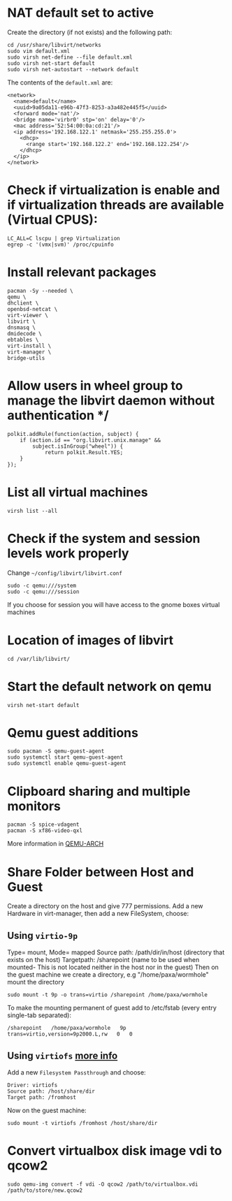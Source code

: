 # NAT default set to  active
Create the directory (if not exists) and the following path:
```console
cd /usr/share/libvirt/networks
sudo vim default.xml
sudo virsh net-define --file default.xml
sudo virsh net-start default
sudo virsh net-autostart --network default
```
The contents of the `default.xml` are:
```console
<network>
  <name>default</name>
  <uuid>9a05da11-e96b-47f3-8253-a3a482e445f5</uuid>
  <forward mode='nat'/>
  <bridge name='virbr0' stp='on' delay='0'/>
  <mac address='52:54:00:0a:cd:21'/>
  <ip address='192.168.122.1' netmask='255.255.255.0'>
    <dhcp>
      <range start='192.168.122.2' end='192.168.122.254'/>
    </dhcp>
  </ip>
</network>
```
# Check if virtualization is enable and if virtualization threads are available (Virtual CPUS):
  ```console
  LC_ALL=C lscpu | grep Virtualization
  egrep -c '(vmx|svm)' /proc/cpuinfo
  ```
# Install relevant packages
  ```console
  pacman -Sy --needed \
  qemu \
  dhclient \
  openbsd-netcat \
  virt-viewer \
  libvirt \
  dnsmasq \
  dmidecode \
  ebtables \
  virt-install \
  virt-manager \
  bridge-utils
  ```

# Allow users in wheel group to manage the libvirt daemon without authentication */
  ```console
  polkit.addRule(function(action, subject) {
      if (action.id == "org.libvirt.unix.manage" &&
          subject.isInGroup("wheel")) {
              return polkit.Result.YES;
      }
  });
  ```

# List all virtual machines
  ```console
  virsh list --all
  ```
# Check if the system and session levels work properly
  Change `~/config/libvirt/libvirt.conf`
  ```console
  sudo -c qemu:///system
  sudo -c qemu:///session
  ```
  If you choose for session you will have access to the gnome boxes virtual machines

# Location of images of libvirt
```console
cd /var/lib/libvirt/
```
# Start the default network on qemu
```console
virsh net-start default
```

# Qemu guest additions
```console
sudo pacman -S qemu-guest-agent
sudo systemctl start qemu-guest-agent
sudo systemctl enable qemu-guest-agent
```
# Clipboard sharing and multiple monitors
```console
pacman -S spice-vdagent
pacman -S xf86-video-qxl
```
More information in [QEMU-ARCH](https://wiki.archlinux.org/title/QEMU)

# Share Folder between Host and Guest
Create a directory on the host and give 777 permissions.
Add a new Hardware in virt-manager, then add a new FileSystem, choose:
## Using `virtio-9p`
Type= mount, Mode= mapped
Source path: /path/dir/in/host  (directory that exists on the host)
Targetpath: /sharepoint  (name to be used when mounted- This is not located neither in the host nor in the guest)
Then on the guest machine we create a directory, e.g "/home/paxa/wormhole" mount the directory

```console
sudo mount -t 9p -o trans=virtio /sharepoint /home/paxa/wormhole
```
To make the mounting permanent of guest add to /etc/fstab (every entry single-tab separated):
```console
/sharepoint   /home/paxa/wormhole   9p   trans=virtio,version=9p2000.L,rw   0   0
```
## Using `virtiofs` [more info](https://virtio-fs.gitlab.io/)
Add a new `Filesystem Passthrough` and choose: 
```console
Driver: virtiofs
Source path: /host/share/dir
Target path: /fromhost
```
Now on the guest machine:
```
sudo mount -t virtiofs /fromhost /host/share/dir
```

# Convert virtualbox disk image vdi to qcow2
```console
sudo qemu-img convert -f vdi -O qcow2 /path/to/virtualbox.vdi /path/to/store/new.qcow2
```



